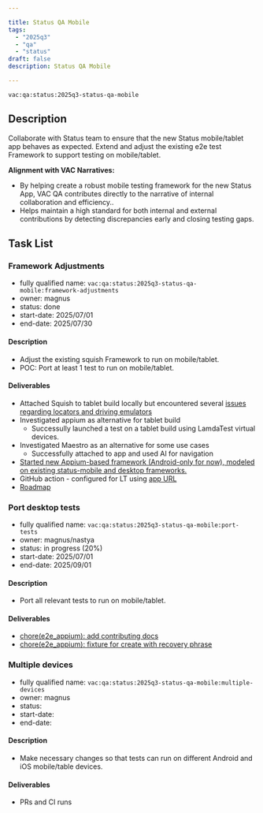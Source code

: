 ```yaml
---

title: Status QA Mobile
tags:
  - "2025q3"
  - "qa"
  - "status"
draft: false
description: Status QA Mobile

---
```


`vac:qa:status:2025q3-status-qa-mobile`

## Description
Collaborate with Status team to ensure that the new Status mobile/tablet app behaves as expected.
Extend and adjust the existing e2e test Framework to support testing on mobile/tablet.


**Alignment with VAC Narratives:**
* By helping create a robust mobile testing framework for the new Status App, 
  VAC QA contributes directly to the narrative of internal collaboration and efficiency..
* Helps maintain a high standard for both internal and external contributions 
  by detecting discrepancies early and closing testing gaps.

## Task List

### Framework Adjustments

* fully qualified name: `vac:qa:status:2025q3-status-qa-mobile:framework-adjustments`
* owner: magnus
* status: done
* start-date: 2025/07/01
* end-date: 2025/07/30

#### Description
- Adjust the existing squish Framework to run on mobile/tablet.
- POC: Port at least 1 test to run on mobile/tablet.

#### Deliverables
- Attached Squish to tablet build locally but encountered several [issues regarding locators and driving emulators](https://www.notion.so/Test-automation-for-tablet-builds-Squish-Appium-etc-2288f96fb65c80a5bc44e77bc4349d81?source=copy_link)
- Investigated appium as alternative for tablet build
  - Successully launched a test on a tablet build using LamdaTest virtual devices. 
- Investigated Maestro as an alternative for some use cases 
  -  Successfully attached to app and used AI for navigation
- [Started new Appium-based framework (Android-only for now), modeled on existing status-mobile and desktop frameworks.](https://github.com/status-im/status-desktop/pull/18366)
- GitHub action - configured for LT using [app URL](https://github.com/status-im/status-desktop/blob/fc30d8474619be74c0a0c7429a919372a322d36a/.github/workflows/e2e-appium-android.yml)
- [Roadmap](https://github.com/status-im/status-desktop/issues/18436)

### Port desktop tests

* fully qualified name: `vac:qa:status:2025q3-status-qa-mobile:port-tests`
* owner: magnus/nastya
* status: in progress (20%)
* start-date: 2025/07/01
* end-date: 2025/09/01

#### Description
- Port all relevant tests to run on mobile/tablet.

#### Deliverables
- [chore(e2e_appium): add contributing docs](https://github.com/status-im/status-desktop/pull/18670)
- [chore(e2e_appium): fixture for create with recovery phrase](https://github.com/status-im/status-desktop/pull/18698)


### Multiple devices

* fully qualified name: `vac:qa:status:2025q3-status-qa-mobile:multiple-devices`
* owner: magnus
* status: 
* start-date:
* end-date: 

#### Description
- Make necessary changes so that tests can run on different Android and iOS mobile/table devices.

#### Deliverables
- PRs and CI runs
